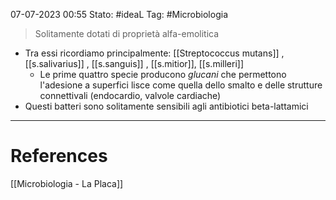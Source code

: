 07-07-2023 00:55
Stato: #ideaL
Tag: #Microbiologia 

> Solitamente dotati di proprietà alfa-emolitica

- Tra essi ricordiamo principalmente: [[Streptococcus mutans]] , [[s.salivarius]] , [[s.sanguis]] , [[s.mitior]], [[s.milleri]]
	- Le prime quattro specie producono *glucani* che permettono l'adesione a superfici lisce come quella dello smalto e delle strutture connettivali (endocardio, valvole cardiache)
- Questi batteri sono solitamente sensibili agli antibiotici beta-lattamici  


---
# References
[[Microbiologia - La Placa]]